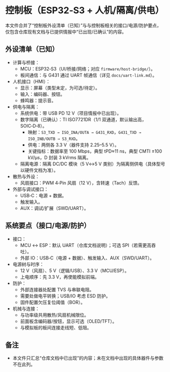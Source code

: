 # 控制板（ESP32‑S3 + 人机/隔离/供电）

本文件合并了“控制板外设清单（已知）”与与控制板相关的接口/电源/防护要点，仅包含仓库现有文档与已提供情报中“已出现/已确认”的内容。

## 外设清单（已知）
- 计算与桥接：
  - MCU：ESP32‑S3（UI/桥接/网络；对应 `firmware/host-bridge/`）。
  - 板间通信：与 G431 通过 UART 帧通信（详见 `docs/uart-link.md`）。
- 人机接口（HMI）：
  - 显示：屏幕（类型未定，为可选/待定）。
  - 输入：编码器、按钮。
  - 蜂鸣器：提示音。
- 供电与隔离：
  - 系统供电：带 USB PD 12 V（项目情报中已出现）。
  - 数字隔离（已确认）：TI ISO7721DR（1/1 双通道，默认输出高，SOIC‑D‑8）。
    - 映射：`S3_TXD → ISO_INA/OUTA → G431_RXD`，`G431_TXD → ISO_INB/OUTB → S3_RXD`。
    - 供电：两侧各 3.3 V（器件支持 2.25–5.5 V）。
    - 关键指标：数据率至 100 Mbps，典型 tPD≈11 ns，典型 CMTI ±100 kV/µs，D 封装 3 kVrms 隔离。
  - 隔离电源：隔离 DC/DC 模块（5 V↔5 V 类别）为隔离侧供电（具体型号以硬件文档为准）。
- 散热与外设：
  - 风扇接口：PWM 4‑Pin 风扇（12 V），含转速（Tach）反馈。
- 外部与调试接口：
  - USB‑C：电源 + 数据。
  - 触发输入。
  - AUX：调试/扩展（SWD/UART）。

## 系统要点（接口/电源/防护）
- 接口：
  - MCU ↔ ESP：默认 UART（仓库文档说明）；可选 SPI（若需更高吞吐）。
  - 外部 IO：USB‑C（电源 + 数据）、触发输入、AUX（SWD/UART）。
- 电源树与时序：
  - 12 V（风扇）、5 V（逻辑/USB）、3.3 V（MCU/ESP）。
  - 上电顺序：先 3.3 V，再使能模拟前端。
- 防护：
  - 外部连接器处配置 TVS 与串联电阻。
  - 需要处做电平转换；USB/IO 考虑 ESD 防护。
  - 固件配置欠压复位阈值（BOR）。
- 机械与连接：
  - 与功率级共用散热/风扇机械限位。
  - 前面板含编码器/按钮，显示可选（OLED/TFT）。
  - 与模拟板的板间连接走线短、低阻。

## 备注
- 本文件只汇总“仓库文档中已出现”的内容；未在文档中出现的具体器件与参数不在此列。
